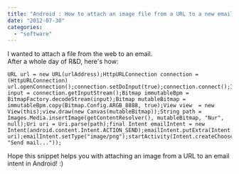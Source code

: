 ```yaml
---
title: "Android : How to attach an image file from a URL to a new email intent"
date: "2012-07-30"
categories: 
  - "software"
---
```


I wanted to attach a file from the web to an email.  
After a whole day of R&D, here's how:  
  
  

```
URL url = new URL(urlAddress);HttpURLConnection connection = (HttpURLConnection) url.openConnection();connection.setDoInput(true);connection.connect();InputStream input = connection.getInputStream();Bitmap immutableBpm = BitmapFactory.decodeStream(input);Bitmap mutableBitmap = immutableBpm.copy(Bitmap.Config.ARGB_8888, true);View view  = new View(this);view.draw(new Canvas(mutableBitmap));String path = Images.Media.insertImage(getContentResolver(), mutableBitmap, "Nur", null);Uri uri = Uri.parse(path);final Intent emailIntent = new Intent(android.content.Intent.ACTION_SEND);emailIntent.putExtra(Intent.EXTRA_STREAM, uri);emailIntent.setType("image/png");startActivity(Intent.createChooser(emailIntent, "Send mail..."));
```

  
  
Hope this snippet helps you with attaching an image from a URL to an email intent in Android! :)
